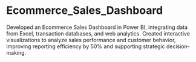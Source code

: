 # Ecommerce_Sales_Dashboard
Developed an Ecommerce Sales Dashboard in Power BI, integrating data from Excel, transaction databases, and web analytics. Created interactive visualizations to analyze sales performance and customer behavior, improving reporting efficiency by 50% and supporting strategic decision-making.
